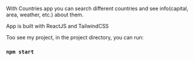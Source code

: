 With Countries app you can search different countries and see info(capital, area, weather, etc.) about them.

App is built with ReactJS and TailwindCSS

Too see my project, in the project directory, you can run:

### `npm start`


